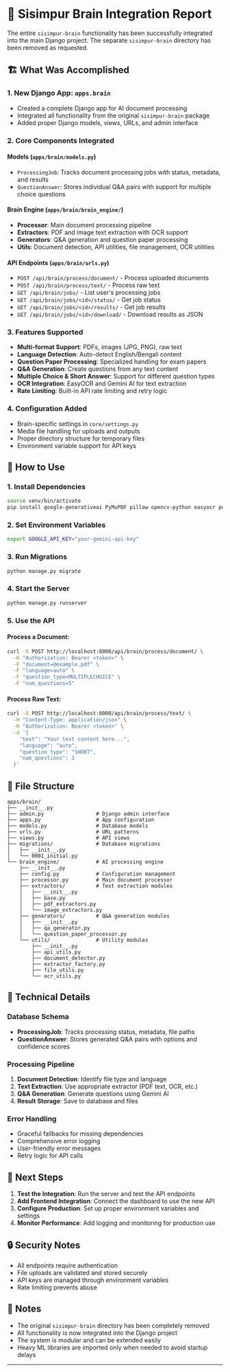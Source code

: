# 🧠 Sisimpur Brain Integration Report

The entire `sisimpur-brain` functionality has been successfully integrated into the main Django project. The separate `sisimpur-brain` directory has been removed as requested.

## 🏗️ What Was Accomplished

### 1. **New Django App: `apps.brain`**
- Created a complete Django app for AI document processing
- Integrated all functionality from the original `sisimpur-brain` package
- Added proper Django models, views, URLs, and admin interface

### 2. **Core Components Integrated**

#### **Models** (`apps/brain/models.py`)
- `ProcessingJob`: Tracks document processing jobs with status, metadata, and results
- `QuestionAnswer`: Stores individual Q&A pairs with support for multiple choice questions

#### **Brain Engine** (`apps/brain/brain_engine/`)
- **Processor**: Main document processing pipeline
- **Extractors**: PDF and image text extraction with OCR support
- **Generators**: Q&A generation and question paper processing
- **Utils**: Document detection, API utilities, file management, OCR utilities

#### **API Endpoints** (`apps/brain/urls.py`)
- `POST /api/brain/process/document/` - Process uploaded documents
- `POST /api/brain/process/text/` - Process raw text
- `GET /api/brain/jobs/` - List user's processing jobs
- `GET /api/brain/jobs/<id>/status/` - Get job status
- `GET /api/brain/jobs/<id>/results/` - Get job results
- `GET /api/brain/jobs/<id>/download/` - Download results as JSON

### 3. **Features Supported**
- **Multi-format Support**: PDFs, images (JPG, PNG), raw text
- **Language Detection**: Auto-detect English/Bengali content
- **Question Paper Processing**: Specialized handling for exam papers
- **Q&A Generation**: Create questions from any text content
- **Multiple Choice & Short Answer**: Support for different question types
- **OCR Integration**: EasyOCR and Gemini AI for text extraction
- **Rate Limiting**: Built-in API rate limiting and retry logic

### 4. **Configuration Added**
- Brain-specific settings in `core/settings.py`
- Media file handling for uploads and outputs
- Proper directory structure for temporary files
- Environment variable support for API keys

## 🚀 How to Use

### 1. **Install Dependencies**
```bash
source venv/bin/activate
pip install google-generativeai PyMuPDF pillow opencv-python easyocr pdf2image google-auth-oauthlib
```

### 2. **Set Environment Variables**
```bash
export GOOGLE_API_KEY="your-gemini-api-key"
```

### 3. **Run Migrations**
```bash
python manage.py migrate
```

### 4. **Start the Server**
```bash
python manage.py runserver
```

### 5. **Use the API**

#### Process a Document:
```bash
curl -X POST http://localhost:8000/api/brain/process/document/ \
  -H "Authorization: Bearer <token>" \
  -F "document=@example.pdf" \
  -F "language=auto" \
  -F "question_type=MULTIPLECHOICE" \
  -F "num_questions=5"
```

#### Process Raw Text:
```bash
curl -X POST http://localhost:8000/api/brain/process/text/ \
  -H "Content-Type: application/json" \
  -H "Authorization: Bearer <token>" \
  -d '{
    "text": "Your text content here...",
    "language": "auto",
    "question_type": "SHORT",
    "num_questions": 3
  }'
```

## 📁 File Structure

```
apps/brain/
├── __init__.py
├── admin.py                 # Django admin interface
├── apps.py                  # App configuration
├── models.py                # Database models
├── urls.py                  # URL patterns
├── views.py                 # API views
├── migrations/              # Database migrations
│   ├── __init__.py
│   └── 0001_initial.py
└── brain_engine/            # AI processing engine
    ├── __init__.py
    ├── config.py            # Configuration management
    ├── processor.py         # Main document processor
    ├── extractors/          # Text extraction modules
    │   ├── __init__.py
    │   ├── base.py
    │   ├── pdf_extractors.py
    │   └── image_extractors.py
    ├── generators/          # Q&A generation modules
    │   ├── __init__.py
    │   ├── qa_generator.py
    │   └── question_paper_processor.py
    └── utils/               # Utility modules
        ├── __init__.py
        ├── api_utils.py
        ├── document_detector.py
        ├── extractor_factory.py
        ├── file_utils.py
        └── ocr_utils.py
```

## 🔧 Technical Details

### **Database Schema**
- **ProcessingJob**: Tracks processing status, metadata, file paths
- **QuestionAnswer**: Stores generated Q&A pairs with options and confidence scores

### **Processing Pipeline**
1. **Document Detection**: Identify file type and language
2. **Text Extraction**: Use appropriate extractor (PDF text, OCR, etc.)
3. **Q&A Generation**: Generate questions using Gemini AI
4. **Result Storage**: Save to database and files

### **Error Handling**
- Graceful fallbacks for missing dependencies
- Comprehensive error logging
- User-friendly error messages
- Retry logic for API calls

## 🎯 Next Steps

1. **Test the Integration**: Run the server and test the API endpoints
2. **Add Frontend Integration**: Connect the dashboard to use the new API
3. **Configure Production**: Set up proper environment variables and settings
4. **Monitor Performance**: Add logging and monitoring for production use

## 🔒 Security Notes

- All endpoints require authentication
- File uploads are validated and stored securely
- API keys are managed through environment variables
- Rate limiting prevents abuse

## 📝 Notes

- The original `sisimpur-brain` directory has been completely removed
- All functionality is now integrated into the Django project
- The system is modular and can be extended easily
- Heavy ML libraries are imported only when needed to avoid startup delays

---
